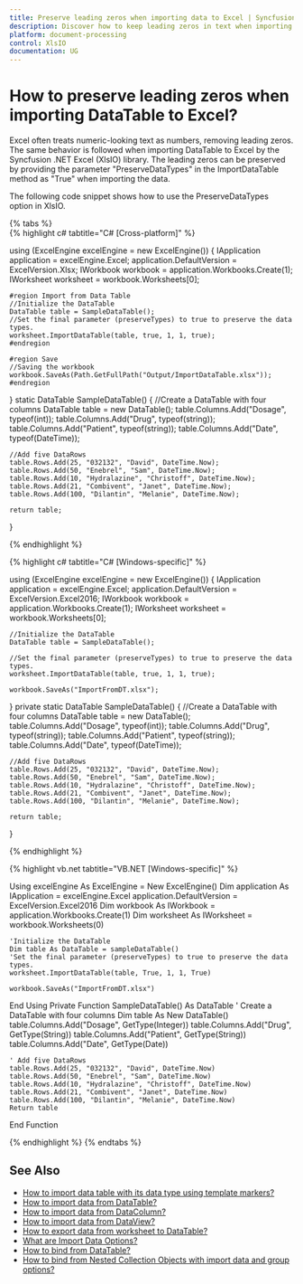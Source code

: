 ```yaml
---
title: Preserve leading zeros when importing data to Excel | Syncfusion
description: Discover how to keep leading zeros in text when importing a DataTable to Excel using Syncfusion .NET Excel library.
platform: document-processing
control: XlsIO
documentation: UG
---
```


# How to preserve leading zeros when importing DataTable to Excel?

Excel often treats numeric-looking text as numbers, removing leading zeros. The same behavior is followed when importing DataTable to Excel by the Syncfusion .NET Excel (XlsIO) library. The leading zeros can be preserved by providing the parameter "PreserveDataTypes" in the ImportDataTable method as "True" when importing the data. 

The following code snippet shows how to use the PreserveDataTypes option in XlsIO.

{% tabs %}  
{% highlight c# tabtitle="C# [Cross-platform]" %}

using (ExcelEngine excelEngine = new ExcelEngine())
{
    IApplication application = excelEngine.Excel;
    application.DefaultVersion = ExcelVersion.Xlsx;
    IWorkbook workbook = application.Workbooks.Create(1);
    IWorksheet worksheet = workbook.Worksheets[0];

    #region Import from Data Table
    //Initialize the DataTable
    DataTable table = SampleDataTable();
    //Set the final parameter (preserveTypes) to true to preserve the data types.
    worksheet.ImportDataTable(table, true, 1, 1, true);
    #endregion

    #region Save
    //Saving the workbook
    workbook.SaveAs(Path.GetFullPath("Output/ImportDataTable.xlsx"));                
    #endregion                
}
static DataTable SampleDataTable()
{
    //Create a DataTable with four columns
    DataTable table = new DataTable();
    table.Columns.Add("Dosage", typeof(int));
    table.Columns.Add("Drug", typeof(string));
    table.Columns.Add("Patient", typeof(string));
    table.Columns.Add("Date", typeof(DateTime));

    //Add five DataRows
    table.Rows.Add(25, "032132", "David", DateTime.Now);
    table.Rows.Add(50, "Enebrel", "Sam", DateTime.Now);
    table.Rows.Add(10, "Hydralazine", "Christoff", DateTime.Now);
    table.Rows.Add(21, "Combivent", "Janet", DateTime.Now);
    table.Rows.Add(100, "Dilantin", "Melanie", DateTime.Now);

    return table;
}

{% endhighlight %}

{% highlight c# tabtitle="C# [Windows-specific]" %}

using (ExcelEngine excelEngine = new ExcelEngine())
{
    IApplication application = excelEngine.Excel;
    application.DefaultVersion = ExcelVersion.Excel2016;
    IWorkbook workbook = application.Workbooks.Create(1);
    IWorksheet worksheet = workbook.Worksheets[0];

    //Initialize the DataTable
    DataTable table = SampleDataTable();
	
    //Set the final parameter (preserveTypes) to true to preserve the data types.
    worksheet.ImportDataTable(table, true, 1, 1, true);

    workbook.SaveAs("ImportFromDT.xlsx");
}
private static DataTable SampleDataTable()
{
    //Create a DataTable with four columns
    DataTable table = new DataTable();
    table.Columns.Add("Dosage", typeof(int));
    table.Columns.Add("Drug", typeof(string));
    table.Columns.Add("Patient", typeof(string));
    table.Columns.Add("Date", typeof(DateTime));

    //Add five DataRows
    table.Rows.Add(25, "032132", "David", DateTime.Now);
    table.Rows.Add(50, "Enebrel", "Sam", DateTime.Now);
    table.Rows.Add(10, "Hydralazine", "Christoff", DateTime.Now);
    table.Rows.Add(21, "Combivent", "Janet", DateTime.Now);
    table.Rows.Add(100, "Dilantin", "Melanie", DateTime.Now);

    return table;
}

{% endhighlight %}

{% highlight vb.net tabtitle="VB.NET [Windows-specific]" %}

Using excelEngine As ExcelEngine = New ExcelEngine()
    Dim application As IApplication = excelEngine.Excel
    application.DefaultVersion = ExcelVersion.Excel2016
    Dim workbook As IWorkbook = application.Workbooks.Create(1)
    Dim worksheet As IWorksheet = workbook.Worksheets(0)

    'Initialize the DataTable
    Dim table As DataTable = sampleDataTable()
    'Set the final parameter (preserveTypes) to true to preserve the data types.
    worksheet.ImportDataTable(table, True, 1, 1, True)

    workbook.SaveAs("ImportFromDT.xlsx")
End Using
Private Function SampleDataTable() As DataTable
    ' Create a DataTable with four columns
    Dim table As New DataTable()
    table.Columns.Add("Dosage", GetType(Integer))
    table.Columns.Add("Drug", GetType(String))
    table.Columns.Add("Patient", GetType(String))
    table.Columns.Add("Date", GetType(Date))

    ' Add five DataRows
    table.Rows.Add(25, "032132", "David", DateTime.Now)
    table.Rows.Add(50, "Enebrel", "Sam", DateTime.Now)
    table.Rows.Add(10, "Hydralazine", "Christoff", DateTime.Now)
    table.Rows.Add(21, "Combivent", "Janet", DateTime.Now)
    table.Rows.Add(100, "Dilantin", "Melanie", DateTime.Now)
    Return table
End Function

{% endhighlight %}
{% endtabs %}

## See Also

* [How to import data table with its data type using template markers?](https://help.syncfusion.com/document-processing/excel/excel-library/net/faqs/how-to-import-data-table-with-its-data-type-using-template-markers)
* [How to import data from DataTable?](https://help.syncfusion.com/file-formats/xlsio/working-with-data#import-data-from-datatable)
* [How to import data from DataColumn?](https://help.syncfusion.com/file-formats/xlsio/working-with-data#import-data-from-datacolumn)
* [How to import data from DataView?](https://help.syncfusion.com/file-formats/xlsio/working-with-data#import-data-from-dataview)
* [How to export data from worksheet to DataTable?](https://help.syncfusion.com/file-formats/xlsio/working-with-data#import-data-from-datatable)
* [What are Import Data Options?](https://help.syncfusion.com/file-formats/xlsio/working-with-data#import-data-options)
* [How to bind from DataTable?](https://help.syncfusion.com/file-formats/xlsio/working-with-template-markers#bind-from-datatable)
* [How to bind from Nested Collection Objects with import data and group options?](https://help.syncfusion.com/file-formats/xlsio/working-with-template-markers#bind-from-nested-collection-objects-with-import-data-and-group-options)
